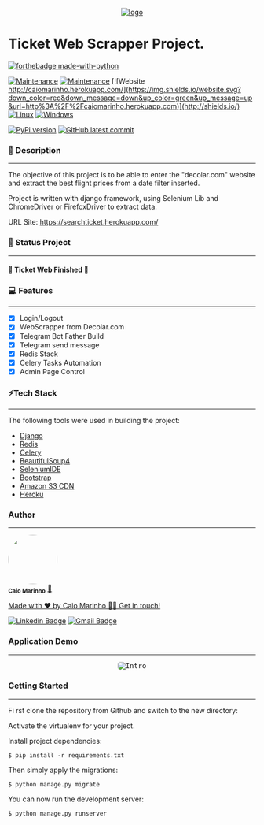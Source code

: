<p align="center">
  <a href="http://caiomarinho.herokuapp.com/">
    <img src="https://i.imgur.com/8b3y5h8.png" alt="logo" />
  </a>
</p>


# Ticket Web Scrapper Project.

[![forthebadge made-with-python](http://ForTheBadge.com/images/badges/made-with-python.svg)](https://www.python.org/)

[![Maintenance](https://img.shields.io/badge/Django-v3.1.7-%3CCOLOR%3E)](https://img.shields.io/badge/Django-v3.1.7-%3CCOLOR%3E)
[![Maintenance](https://img.shields.io/badge/Maintained%3F-yes-green.svg)](https://GitHub.com/Naereen/StrapDown.js/graphs/commit-activity)
[![Website http://caiomarinho.herokuapp.com/](https://img.shields.io/website.svg?down_color=red&down_message=down&up_color=green&up_message=up&url=http%3A%2F%2Fcaiomarinho.herokuapp.com)](http://shields.io/)
[![Linux](https://svgshare.com/i/Zhy.svg)](https://svgshare.com/i/Zhy.svg)
[![Windows](https://svgshare.com/i/ZhY.svg)](https://svgshare.com/i/ZhY.svg)

[![PyPi version](https://badgen.net/pypi/v/pip/)](https://pypi.com/project/pip)
[![GitHub latest commit](https://badgen.net/github/last-commit/caiomarinhodev/caiomarinhome)](https://GitHub.com/caiomarinhodev/caiomarinhome/commit/)


### 📝 Description
---

The objective of this project is to be able to enter the "decolar.com" website and extract the best flight prices from a date filter inserted.

Project is written with django framework, using Selenium Lib and ChromeDriver or FirefoxDriver to extract data.

URL Site: https://searchticket.herokuapp.com/


### 🚀 Status Project
---
<h4> 
🚀 Ticket Web Finished 🚀
</h4>

### 💻 Features
---

- [x] Login/Logout
- [x] WebScrapper from Decolar.com
- [x] Telegram Bot Father Build
- [x] Telegram send message
- [x] Redis Stack
- [x] Celery Tasks Automation
- [x] Admin Page Control

### ⚡Tech Stack
---

The following tools were used in building the project:

- [Django](https://www.djangoproject.com/)
- [Redis](https://redis.io/)
- [Celery](https://github.com/celery/celery)
- [BeautifulSoup4](https://beautiful-soup-4.readthedocs.io/en/latest/)
- [SeleniumIDE](https://www.selenium.dev/selenium-ide/)
- [Bootstrap](https://getbootstrap.com/)
- [Amazon S3 CDN](https://aws.amazon.com/)
- [Heroku](https://www.heroku.com/)

### Author
---

<a href="#">
 <img style="border-radius: 50%;" src="https://avatars.githubusercontent.com/u/7137962?v=4" width="100px;" alt=""/></a>
 <br />
 <sub><b>Caio Marinho</b></sub></a> <a href="#" title="Caio Marinho">🚀

Made with ❤️ by Caio Marinho 👋🏽 Get in touch!

[![Linkedin Badge](https://img.shields.io/badge/-Caio%20Marinho-blue?style=flat-square&logo=Linkedin&logoColor=white&link=https://www.linkedin.com/in/caiomarinho/)](https://www.linkedin.com/in/caiomarinho/) 
[![Gmail Badge](https://img.shields.io/badge/-caiomarinho8@gmail.com-c14438?style=flat-square&logo=Gmail&logoColor=white&link=mailto:caiomarinho8@gmail.com)](mailto:caiomarinho8@gmail.com)


### Application Demo
---
<p align="center">
  <kbd>
    <img style="border-radius: 5px" src="https://i.imgur.com/0r3LUF8.gif" alt="Intro">
  </kbd>
</p>



### Getting Started
---

Fi
rst clone the repository from Github and switch to the new directory:
    
Activate the virtualenv for your project.
    
Install project dependencies:

    $ pip install -r requirements.txt
    
    
Then simply apply the migrations:

    $ python manage.py migrate
    

You can now run the development server:

    $ python manage.py runserver
